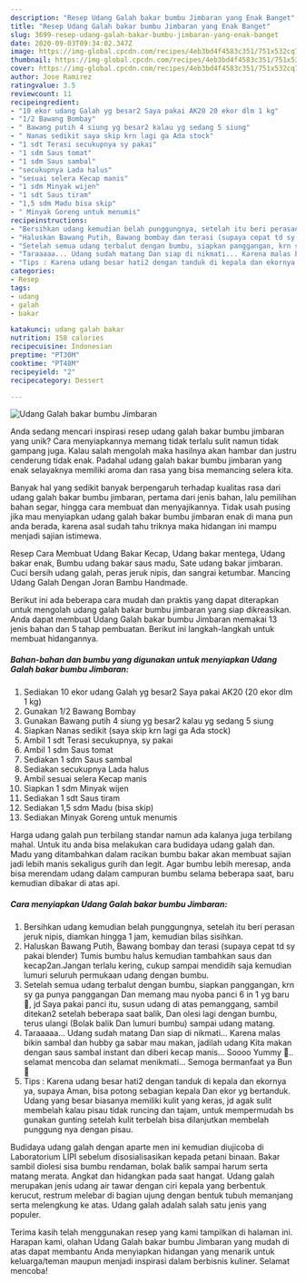 ```yaml
---
description: "Resep Udang Galah bakar bumbu Jimbaran yang Enak Banget"
title: "Resep Udang Galah bakar bumbu Jimbaran yang Enak Banget"
slug: 3699-resep-udang-galah-bakar-bumbu-jimbaran-yang-enak-banget
date: 2020-09-03T09:34:02.347Z
image: https://img-global.cpcdn.com/recipes/4eb3bd4f4583c351/751x532cq70/udang-galah-bakar-bumbu-jimbaran-foto-resep-utama.jpg
thumbnail: https://img-global.cpcdn.com/recipes/4eb3bd4f4583c351/751x532cq70/udang-galah-bakar-bumbu-jimbaran-foto-resep-utama.jpg
cover: https://img-global.cpcdn.com/recipes/4eb3bd4f4583c351/751x532cq70/udang-galah-bakar-bumbu-jimbaran-foto-resep-utama.jpg
author: Jose Ramirez
ratingvalue: 3.5
reviewcount: 11
recipeingredient:
- "10 ekor udang Galah yg besar2 Saya pakai AK20 20 ekor dlm 1 kg"
- "1/2 Bawang Bombay"
- " Bawang putih 4 siung yg besar2 kalau yg sedang 5 siung"
- " Nanas sedikit saya skip krn lagi ga Ada stock"
- "1 sdt Terasi secukupnya sy pakai"
- "1 sdm Saus tomat"
- "1 sdm Saus sambal"
- "secukupnya Lada halus"
- "sesuai selera Kecap manis"
- "1 sdm Minyak wijen"
- "1 sdt Saus tiram"
- "1,5 sdm Madu bisa skip"
- " Minyak Goreng untuk menumis"
recipeinstructions:
- "Bersihkan udang kemudian belah punggungnya, setelah itu beri perasan jeruk nipis, diamkan hingga 1 jam, kemudian bilas sisihkan."
- "Haluskan Bawang Putih, Bawang bombay dan terasi (supaya cepat td sy pakai blender) Tumis bumbu halus kemudian tambahkan saus dan kecap2an.Jangan terlalu kering, cukup sampai mendidih saja kemudian lumuri seluruh permukaan udang dengan bumbu."
- "Setelah semua udang terbalut dengan bumbu, siapkan panggangan, krn sy ga punya panggangan Dan memang mau nyoba panci 6 in 1 yg baru🤭, jd Saya pakai panci itu, susun udang di atas pemanggang, sambil ditekan2 setelah beberapa saat balik, Dan olesi lagi dengan bumbu, terus ulangi (Bolak balik Dan lumuri bumbu) sampai udang matang."
- "Taraaaaa... Udang sudah matang Dan siap di nikmati... Karena malas bikin sambal dan hubby ga sabar mau makan, jadilah udang Kita makan dengan saus sambal instant dan diberi kecap manis... Soooo Yummy 🤤.. selamat mencoba dan selamat menikmati... Semoga bermanfaat ya Bun 🙏"
- "Tips : Karena udang besar hati2 dengan tanduk di kepala dan ekornya ya, supaya Aman, bisa potong sebagian kepala Dan ekor yg bertanduk. Udang yang besar biasanya memiliki kulit yang keras, jd agak sulit membelah kalau pisau tidak runcing dan tajam, untuk mempermudah bs gunakan gunting setelah kulit terbelah bisa dilanjutkan membelah punggung nya dengan pisau."
categories:
- Resep
tags:
- udang
- galah
- bakar

katakunci: udang galah bakar 
nutrition: 158 calories
recipecuisine: Indonesian
preptime: "PT30M"
cooktime: "PT48M"
recipeyield: "2"
recipecategory: Dessert

---
```



![Udang Galah bakar bumbu Jimbaran](https://img-global.cpcdn.com/recipes/4eb3bd4f4583c351/751x532cq70/udang-galah-bakar-bumbu-jimbaran-foto-resep-utama.jpg)

Anda sedang mencari inspirasi resep udang galah bakar bumbu jimbaran yang unik? Cara menyiapkannya memang tidak terlalu sulit namun tidak gampang juga. Kalau salah mengolah maka hasilnya akan hambar dan justru cenderung tidak enak. Padahal udang galah bakar bumbu jimbaran yang enak selayaknya memiliki aroma dan rasa yang bisa memancing selera kita.

Banyak hal yang sedikit banyak berpengaruh terhadap kualitas rasa dari udang galah bakar bumbu jimbaran, pertama dari jenis bahan, lalu pemilihan bahan segar, hingga cara membuat dan menyajikannya. Tidak usah pusing jika mau menyiapkan udang galah bakar bumbu jimbaran enak di mana pun anda berada, karena asal sudah tahu triknya maka hidangan ini mampu menjadi sajian istimewa.

Resep Cara Membuat Udang Bakar Kecap, Udang bakar mentega, Udang bakar enak, Bumbu udang bakar saus madu, Sate udang bakar jimbaran. Cuci bersih udang galah, peras jeruk nipis, dan sangrai ketumbar. Mancing Udang Galah Dengan Joran Bambu Handmade.


Berikut ini ada beberapa cara mudah dan praktis yang dapat diterapkan untuk mengolah udang galah bakar bumbu jimbaran yang siap dikreasikan. Anda dapat membuat Udang Galah bakar bumbu Jimbaran memakai 13 jenis bahan dan 5 tahap pembuatan. Berikut ini langkah-langkah untuk membuat hidangannya.

<!--inarticleads1-->

##### Bahan-bahan dan bumbu yang digunakan untuk menyiapkan Udang Galah bakar bumbu Jimbaran:

1. Sediakan 10 ekor udang Galah yg besar2 Saya pakai AK20 (20 ekor dlm 1 kg)
1. Gunakan 1/2 Bawang Bombay
1. Gunakan  Bawang putih 4 siung yg besar2 kalau yg sedang 5 siung
1. Siapkan  Nanas sedikit (saya skip krn lagi ga Ada stock)
1. Ambil 1 sdt Terasi secukupnya, sy pakai
1. Ambil 1 sdm Saus tomat
1. Sediakan 1 sdm Saus sambal
1. Sediakan secukupnya Lada halus
1. Ambil sesuai selera Kecap manis
1. Siapkan 1 sdm Minyak wijen
1. Sediakan 1 sdt Saus tiram
1. Sediakan 1,5 sdm Madu (bisa skip)
1. Sediakan  Minyak Goreng untuk menumis


Harga udang galah pun terbilang standar namun ada kalanya juga terbilang mahal. Untuk itu anda bisa melakukan cara budidaya udang galah dan. Madu yang ditambahkan dalam racikan bumbu bakar akan membuat sajian jadi lebih manis sekaligus gurih dan legit. Agar bumbu lebih meresap, anda bisa merendam udang dalam campuran bumbu selama beberapa saat, baru kemudian dibakar di atas api. 

<!--inarticleads2-->

##### Cara menyiapkan Udang Galah bakar bumbu Jimbaran:

1. Bersihkan udang kemudian belah punggungnya, setelah itu beri perasan jeruk nipis, diamkan hingga 1 jam, kemudian bilas sisihkan.
1. Haluskan Bawang Putih, Bawang bombay dan terasi (supaya cepat td sy pakai blender) Tumis bumbu halus kemudian tambahkan saus dan kecap2an.Jangan terlalu kering, cukup sampai mendidih saja kemudian lumuri seluruh permukaan udang dengan bumbu.
1. Setelah semua udang terbalut dengan bumbu, siapkan panggangan, krn sy ga punya panggangan Dan memang mau nyoba panci 6 in 1 yg baru🤭, jd Saya pakai panci itu, susun udang di atas pemanggang, sambil ditekan2 setelah beberapa saat balik, Dan olesi lagi dengan bumbu, terus ulangi (Bolak balik Dan lumuri bumbu) sampai udang matang.
1. Taraaaaa... Udang sudah matang Dan siap di nikmati... Karena malas bikin sambal dan hubby ga sabar mau makan, jadilah udang Kita makan dengan saus sambal instant dan diberi kecap manis... Soooo Yummy 🤤.. selamat mencoba dan selamat menikmati... Semoga bermanfaat ya Bun 🙏
1. Tips : Karena udang besar hati2 dengan tanduk di kepala dan ekornya ya, supaya Aman, bisa potong sebagian kepala Dan ekor yg bertanduk. Udang yang besar biasanya memiliki kulit yang keras, jd agak sulit membelah kalau pisau tidak runcing dan tajam, untuk mempermudah bs gunakan gunting setelah kulit terbelah bisa dilanjutkan membelah punggung nya dengan pisau.


Budidaya udang galah dengan aparte men ini kemudian diujicoba di Laboratorium LIPI sebelum disosialisasikan kepada petani binaan. Bakar sambil diolesi sisa bumbu rendaman, bolak balik sampai harum serta matang merata. Angkat dan hidangkan pada saat hangat. Udang galah merupakan jenis udang air tawar dengan ciri kepala yang berbentuk kerucut, restrum melebar di bagian ujung dengan bentuk tubuh memanjang serta melengkung ke atas. Udang galah adalah salah satu jenis yang populer. 

Terima kasih telah menggunakan resep yang kami tampilkan di halaman ini. Harapan kami, olahan Udang Galah bakar bumbu Jimbaran yang mudah di atas dapat membantu Anda menyiapkan hidangan yang menarik untuk keluarga/teman maupun menjadi inspirasi dalam berbisnis kuliner. Selamat mencoba!
